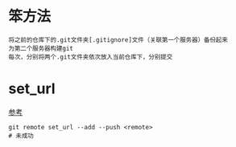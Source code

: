 # 笨方法
```
将之前的仓库下的.git文件夹[.gitignore]文件（关联第一个服务器）备份起来
为第二个服务器构建git
每次，分别将两个.git文件夹依次放入当前仓库下，分别提交
```
# set_url
[参考](https://www.codenong.com/14290113/)
```
git remote set_url --add --push <remote>
# 未成功
```
